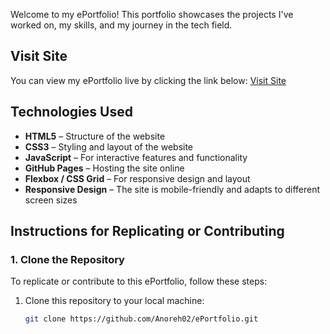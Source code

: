 Welcome to my ePortfolio! This portfolio showcases the projects I've worked on, my skills, and my journey in the tech field.

## Visit Site

You can view my ePortfolio live by clicking the link below:
[Visit Site](https://anoreh02.github.io/ePortfolio/)

## Technologies Used

- **HTML5** – Structure of the website
- **CSS3** – Styling and layout of the website
- **JavaScript** – For interactive features and functionality
- **GitHub Pages** – Hosting the site online
- **Flexbox / CSS Grid** – For responsive design and layout
- **Responsive Design** – The site is mobile-friendly and adapts to different screen sizes

## Instructions for Replicating or Contributing

### 1. Clone the Repository

To replicate or contribute to this ePortfolio, follow these steps:

1. Clone this repository to your local machine:

   ```bash
   git clone https://github.com/Anoreh02/ePortfolio.git
